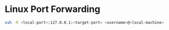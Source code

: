 # Linux Port Forwarding

```bash
ssh -R <local-port>:127.0.0.1:<target-port> <username>@<local-machine>
```
